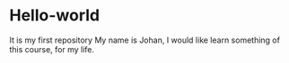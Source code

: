 # Hello-world
It is my first repository
My name is Johan, I would like learn something of this course, for my life. 
